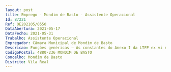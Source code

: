 ```yaml
--- 
layout: post
title: Emprego - Mondim de Basto - Assistente Operacional
Id: 87221
Ref: OE202105/0550
DataAbertura: 2021-05-17
DataFecho: 2021-05-31
Trabalho: Assistente Operacional
Empregador: Câmara Municipal de Mondim de Basto
Descricao: Funções genéricas — As constantes do Anexo I da LTFP ex vi n.º 2 do artigo 88.º do mesmo diploma legal.Funções específicas— Localização de deficiências de instalação ou de funcionamento de instalações elétricas  montagem, conservação e reparação de instalações elétricas e equipamentos de baixa tensão  montagem de instalações elétricas para iluminação, força motriz, sinalização e climatização  montagem de equipamentos e quadros elétricos de baixa tensão  realização de ensaios e medições de deteção e reparação de avarias nos equipamentos e instalações de baixa tensão  é responsável pelos equipamentos sob a sua guarda e pela correta utilização, procedendo, quando necessário, à manutenção e reparação dos mesmos.
CodigoPostal: 4880-236 MONDIM DE BASTO
Concelho: Mondim de Basto
Distrito: Vila Real
--- 
```

